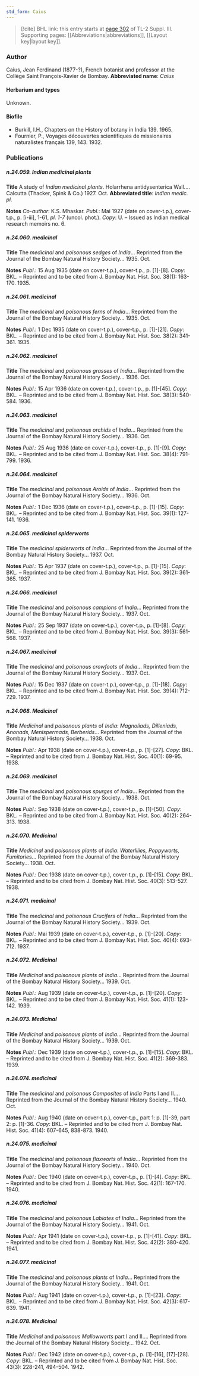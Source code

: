 ```yaml
---
std_form: Caius
---
```


> [!cite] BHL link: this entry starts at [page 302](https://www.biodiversitylibrary.org/page/33266609) of TL-2 Suppl. III.
> Supporting pages: [[Abbreviations|abbreviations]], [[Layout key|layout key]].

### Author

Caius, Jean Ferdinand (1877-?), French botanist and professor at the Collège Saint François-Xavier de Bombay. 
**Abbreviated name**: *Caius*

#### Herbarium and types

Unknown.

#### Biofile

- Burkill, I.H., Chapters on the History of botany in India 139. 1965.
- Fournier, P., Voyages découvertes scientifiques de missionaires naturalistes français 139, 143. 1932.

### Publications

##### n.24.059. Indian medicinal plants

**Title**
A study of *Indian medicinal plants*. Holarrhena antidysenterica Wall.... Calcutta (Thacker, Spink & Co.) 1927. Oct.
**Abbreviated title**: *Indian medic. pl.*

**Notes**
*Co-author*: K.S. Mhaskar.
*Publ*.: Mai 1927 (date on cover-t.p.), cover-t.p., p. \[i-iii\], 1-61, *pl. 1-7* (uncol. phot.). *Copy*: U. – Issued as Indian medical research memoirs no. 6.

##### n.24.060. medicinal

**Title**
The *medicinal* and *poisonous sedges* of *India*... Reprinted from the Journal of the Bombay Natural History Society... 1935. Oct.

**Notes**
*Publ*.: 15 Aug 1935 (date on cover-t.p.), cover-t.p., p. \[1\]-\[8\]. *Copy*: BKL. – Reprinted and to be cited from J. Bombay Nat. Hist. Soc. 38(1): 163-170. 1935.

##### n.24.061. medicinal

**Title**
The *medicinal* and *poisonous ferns* of *India*... Reprinted from the Journal of the Bombay Natural History Society... 1935. Oct.

**Notes**
*Publ*.: 1 Dec 1935 (date on cover-t.p.), cover-t.p., p. \[1\]-\[21\]. *Copy*: BKL. – Reprinted and to be cited from J. Bombay Nat. Hist. Soc. 38(2): 341-361. 1935.

##### n.24.062. medicinal

**Title**
The *medicinal* and *poisonous grasses* of *India*... Reprinted from the Journal of the Bombay Natural History Society... 1936. Oct.

**Notes**
*Publ*.: 15 Apr 1936 (date on cover-t.p.), cover-t.p., p. \[1\]-\[45\]. *Copy*: BKL. – Reprinted and to be cited from J. Bombay Nat. Hist. Soc. 38(3): 540-584. 1936.

##### n.24.063. medicinal

**Title**
The *medicinal* and *poisonous orchids* of *India*... Reprinted from the Journal of the Bombay Natural History Society... 1936. Oct.

**Notes**
*Publ*.: 25 Aug 1936 (date on cover-t.p.), cover-t.p., p. \[1\]-\[9\]. *Copy*: BKL. – Reprinted and to be cited from J. Bombay Nat. Hist. Soc. 38(4): 791-799. 1936.

##### n.24.064. medicinal

**Title**
The *medicinal* and *poisonous Aroids* of *India*... Reprinted from the Journal of the Bombay Natural History Society... 1936. Oct.

**Notes**
*Publ*.: 1 Dec 1936 (date on cover-t.p.), cover-t.p., p. \[1\]-\[15\]. *Copy*: BKL. – Reprinted and to be cited from J. Bombay Nat. Hist. Soc. 39(1): 127-141. 1936.

##### n.24.065. medicinal spiderworts

**Title**
The *medicinal spiderworts* of *India*... Reprinted from the Journal of the Bombay Natural History Society... 1937. Oct.

**Notes**
*Publ*.: 15 Apr 1937 (date on cover-t.p.), cover-t.p., p. \[1\]-\[15\]. *Copy*: BKL. – Reprinted and to be cited from J. Bombay Nat. Hist. Soc. 39(2): 361-365. 1937.

##### n.24.066. medicinal

**Title**
The *medicinal* and *poisonous campions* of *India*... Reprinted from the Journal of the Bombay Natural History Society... 1937. Oct.

**Notes**
*Publ*.: 25 Sep 1937 (date on cover-t.p.), cover-t.p., p. \[1\]-\[8\]. *Copy*: BKL. – Reprinted and to be cited from J. Bombay Nat. Hist. Soc. 39(3): 561-568. 1937.

##### n.24.067. medicinal

**Title**
The *medicinal* and *poisonous crowfoots* of *India*... Reprinted from the Journal of the Bombay Natural History Society... 1937. Oct.

**Notes**
*Publ*.: 15 Dec 1937 (date on cover-t.p.), cover-t.p., p. \[1\]-\[18\]. *Copy*: BKL. – Reprinted and to be cited from J. Bombay Nat. Hist. Soc. 39(4): 712-729. 1937.

##### n.24.068. Medicinal

**Title**
*Medicinal* and *poisonous plants* of *India*: *Magnoliads, Dilleniads, Anonads, Menispermads, Berberids*... Reprinted from the Journal of the Bombay Natural History Society... 1938. Oct.

**Notes**
*Publ*.: Apr 1938 (date on cover-t.p.), cover-t.p., p. \[1\]-\[27\]. *Copy*: BKL. – Reprinted and to be cited from J. Bombay Nat. Hist. Soc. 40(1): 69-95. 1938.

##### n.24.069. medicinal

**Title**
The *medicinal* and *poisonous spurges* of *India*... Reprinted from the Journal of the Bombay Natural History Society... 1938. Oct.

**Notes**
*Publ*.: Sep 1938 (date on cover-t.p.), cover-t.p., p. \[1\]-\[50\]. *Copy*: BKL. – Reprinted and to be cited from J. Bombay Nat. Hist. Soc. 40(2): 264-313. 1938.

##### n.24.070. Medicinal

**Title**
*Medicinal* and *poisonous plants* of *India*: *Waterlilies, Poppyworts, Fumitorie*s... Reprinted from the Journal of the Bombay Natural History Society... 1938. Oct.

**Notes**
*Publ*.: Dec 1938 (date on cover-t.p.), cover-t.p., p. \[1\]-\[15\]. *Copy*: BKL. – Reprinted and to be cited from J. Bombay Nat. Hist. Soc. 40(3): 513-527. 1938.

##### n.24.071. medicinal

**Title**
The *medicinal* and *poisonous Crucifers* of *India*... Reprinted from the Journal of the Bombay Natural History Society... 1939. Oct.

**Notes**
*Publ*.: Mai 1939 (date on cover-t.p.), cover-t.p., p. \[1\]-\[20\]. *Copy*: BKL. – Reprinted and to be cited from J. Bombay Nat. Hist. Soc. 40(4): 693-712. 1937.

##### n.24.072. Medicinal

**Title**
*Medicinal* and *poisonous plants* of *India*... Reprinted from the Journal of the Bombay Natural History Society... 1939. Oct.

**Notes**
*Publ*.: Aug 1939 (date on cover-t.p.), cover-t.p., p. \[1\]-\[20\]. *Copy*: BKL. – Reprinted and to be cited from J. Bombay Nat. Hist. Soc. 41(1): 123-142. 1939.

##### n.24.073. Medicinal

**Title**
*Medicinal* and *poisonous plants* of *India*... Reprinted from the Journal of the Bombay Natural History Society... 1939. Oct.

**Notes**
*Publ*.: Dec 1939 (date on cover-t.p.), cover-t.p., p. \[1\]-\[15\]. *Copy*: BKL. – Reprinted and to be cited from J. Bombay Nat. Hist. Soc. 41(2): 369-383. 1939.

##### n.24.074. medicinal

**Title**
The *medicinal* and *poisonous Composites* of *India* Parts I and II.... Reprinted from the Journal of the Bombay Natural History Society... 1940. Oct.

**Notes**
*Publ*.: Aug 1940 (date on cover-t.p.), cover-t.p., part 1: p. \[1\]-39, part 2: p. \[1\]-36. *Copy*: BKL. – Reprinted and to be cited from J. Bombay Nat. Hist. Soc. 41(4): 607-645, 838-873. 1940.

##### n.24.075. medicinal

**Title**
The *medicinal* and *poisonous flaxworts* of *India*... Reprinted from the Journal of the Bombay Natural History Society... 1940. Oct.

**Notes**
*Publ*.: Dec 1940 (date on cover-t.p.), cover-t.p., p. \[1\]-\[4\]. *Copy*: BKL. – Reprinted and to be cited from J. Bombay Nat. Hist. Soc. 42(1): 167-170. 1940.

##### n.24.076. medicinal

**Title**
The *medicinal* and *poisonous Labiates* of *India*... Reprinted from the Journal of the Bombay Natural History Society... 1941. Oct.

**Notes**
*Publ*.: Apr 1941 (date on cover-t.p.), cover-t.p., p. \[1\]-\[41\]. *Copy*: BKL. – Reprinted and to be cited from J. Bombay Nat. Hist. Soc. 42(2): 380-420. 1941.

##### n.24.077. medicinal

**Title**
The *medicinal* and *poisonous plants* of *India*... Reprinted from the Journal of the Bombay Natural History Society... 1941. Oct.

**Notes**
*Publ*.: Aug 1941 (date on cover-t.p.), cover-t.p., p. \[1\]-\[23\]. *Copy*: BKL. – Reprinted and to be cited from J. Bombay Nat. Hist. Soc. 42(3): 617-639. 1941.

##### n.24.078. Medicinal

**Title**
*Medicinal* and *poisonous Mallowworts* part I and II.... Reprinted from the Journal of the Bombay Natural History Society... 1942. Oct.

**Notes**
*Publ*.: Dec 1942 (date on cover-t.p.), cover-t.p., p. \[1\]-\[16\], \[17\]-\[28\]. *Copy*: BKL. – Reprinted and to be cited from J. Bombay Nat. Hist. Soc. 43(3): 228-241, 494-504. 1942.

